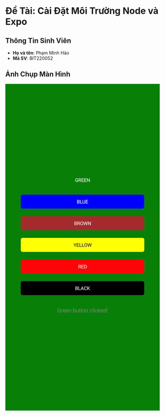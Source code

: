 # Đề Tài: Cài Đặt Môi Trường Node và Expo

## Thông Tin Sinh Viên
- **Họ và tên**: Phạm Minh Hảo
- **Mã SV**: BIT220052

## Ảnh Chụp Màn Hình
![alt](Anh.jpg)
